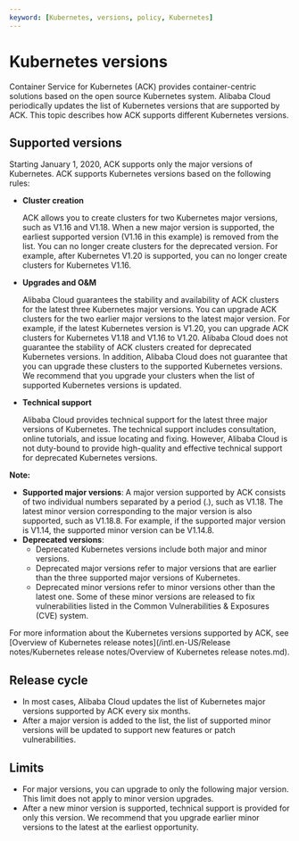 ```yaml
---
keyword: [Kubernetes, versions, policy, Kubernetes]
---
```


# Kubernetes versions

Container Service for Kubernetes \(ACK\) provides container-centric solutions based on the open source Kubernetes system. Alibaba Cloud periodically updates the list of Kubernetes versions that are supported by ACK. This topic describes how ACK supports different Kubernetes versions.

## Supported versions

Starting January 1, 2020, ACK supports only the major versions of Kubernetes. ACK supports Kubernetes versions based on the following rules:

-   **Cluster creation**

    ACK allows you to create clusters for two Kubernetes major versions, such as V1.16 and V1.18. When a new major version is supported, the earliest supported version \(V1.16 in this example\) is removed from the list. You can no longer create clusters for the deprecated version. For example, after Kubernetes V1.20 is supported, you can no longer create clusters for Kubernetes V1.16.

-   **Upgrades and O&M**

    Alibaba Cloud guarantees the stability and availability of ACK clusters for the latest three Kubernetes major versions. You can upgrade ACK clusters for the two earlier major versions to the latest major version. For example, if the latest Kubernetes version is V1.20, you can upgrade ACK clusters for Kubernetes V1.18 and V1.16 to V1.20. Alibaba Cloud does not guarantee the stability of ACK clusters created for deprecated Kubernetes versions. In addition, Alibaba Cloud does not guarantee that you can upgrade these clusters to the supported Kubernetes versions. We recommend that you upgrade your clusters when the list of supported Kubernetes versions is updated.

-   **Technical support**

    Alibaba Cloud provides technical support for the latest three major versions of Kubernetes. The technical support includes consultation, online tutorials, and issue locating and fixing. However, Alibaba Cloud is not duty-bound to provide high-quality and effective technical support for deprecated Kubernetes versions.


**Note:**

-   **Supported major versions**: A major version supported by ACK consists of two individual numbers separated by a period \(.\), such as V1.18. The latest minor version corresponding to the major version is also supported, such as V1.18.8. For example, if the supported major version is V1.14, the supported minor version can be V1.14.8.
-   **Deprecated versions**:
    -   Deprecated Kubernetes versions include both major and minor versions.
    -   Deprecated major versions refer to major versions that are earlier than the three supported major versions of Kubernetes.
    -   Deprecated minor versions refer to minor versions other than the latest one. Some of these minor versions are released to fix vulnerabilities listed in the Common Vulnerabilities & Exposures \(CVE\) system.

For more information about the Kubernetes versions supported by ACK, see [Overview of Kubernetes release notes](/intl.en-US/Release notes/Kubernetes release notes/Overview of Kubernetes release notes.md).

## Release cycle

-   In most cases, Alibaba Cloud updates the list of Kubernetes major versions supported by ACK every six months.
-   After a major version is added to the list, the list of supported minor versions will be updated to support new features or patch vulnerabilities.

## Limits

-   For major versions, you can upgrade to only the following major version. This limit does not apply to minor version upgrades.
-   After a new minor version is supported, technical support is provided for only this version. We recommend that you upgrade earlier minor versions to the latest at the earliest opportunity.

